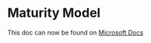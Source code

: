 # Maturity Model

This doc can now be found on [Microsoft Docs](https://docs.microsoft.com/power-platform/guidance/coe/cli/alm/maturity/overview)
